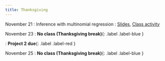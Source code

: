 ```yaml
---
title: Thanksgiving
---
```


November 21
: Inference with multinomial regression
  : [Slides](https://sta712-f22.github.io/slides/lecture_36.pdf), [Class activity](https://sta712-f22.github.io/class_activities/ca_lecture_36.html)
    
November 23
: **No class (Thanksgiving break)**{: .label .label-blue }

: **Project 2 due**{: .label .label-red }
    
November 25
: **No class (Thanksgiving break)**{: .label .label-blue }